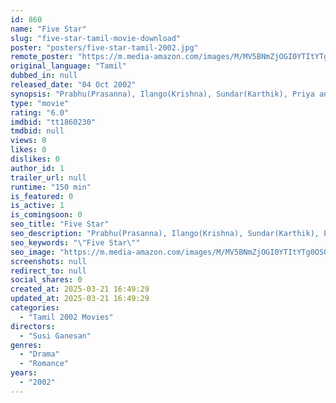 ```yaml
---
id: 860
name: "Five Star"
slug: "five-star-tamil-movie-download"
poster: "posters/five-star-tamil-2002.jpg"
remote_poster: "https://m.media-amazon.com/images/M/MV5BNmZjOGI0YTItYTg0OS00NzNkLTg5NGMtYjBjMDU3OWRhMGUyXkEyXkFqcGdeQXVyMjM5NDY4NzU@._V1_SX300.jpg"
original_language: "Tamil"
dubbed_in: null
released_date: "04 Oct 2002"
synopsis: "Prabhu(Prasanna), Ilango(Krishna), Sundar(Karthik), Priya and Indra are the best of friends at college, swearing to never lose touch with one another later in life. They manage to get jobs in the same company but Ilango, was whisk..."
type: "movie"
rating: "6.0"
imdbid: "tt1860230"
tmdbid: null
views: 0
likes: 0
dislikes: 0
author_id: 1
trailer_url: null
runtime: "150 min"
is_featured: 0
is_active: 1
is_comingsoon: 0
seo_title: "Five Star"
seo_description: "Prabhu(Prasanna), Ilango(Krishna), Sundar(Karthik), Priya and Indra are the best of friends at college, swearing to never lose touch with one another later in life. They manage to get jobs in the same company but Ilango, was whisk..."
seo_keywords: "\"Five Star\""
seo_image: "https://m.media-amazon.com/images/M/MV5BNmZjOGI0YTItYTg0OS00NzNkLTg5NGMtYjBjMDU3OWRhMGUyXkEyXkFqcGdeQXVyMjM5NDY4NzU@._V1_SX300.jpg"
screenshots: null
redirect_to: null
social_shares: 0
created_at: 2025-03-21 16:49:29
updated_at: 2025-03-21 16:49:29
categories:
  - "Tamil 2002 Movies"
directors:
  - "Susi Ganesan"
genres:
  - "Drama"
  - "Romance"
years:
  - "2002"
---
```


